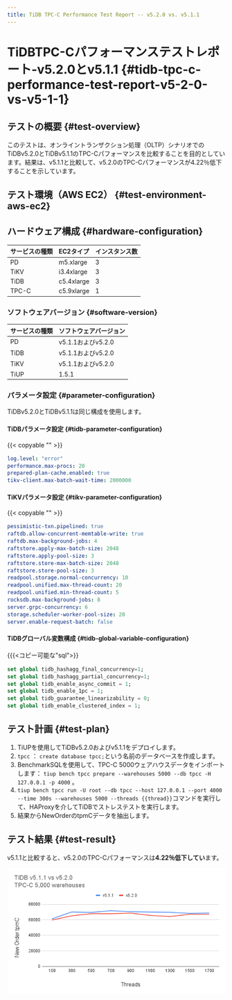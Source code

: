 ```yaml
---
title: TiDB TPC-C Performance Test Report -- v5.2.0 vs. v5.1.1
---
```


# TiDBTPC-Cパフォーマンステストレポート-v5.2.0とv5.1.1 {#tidb-tpc-c-performance-test-report-v5-2-0-vs-v5-1-1}

## テストの概要 {#test-overview}

このテストは、オンライントランザクション処理（OLTP）シナリオでのTiDBv5.2.0とTiDBv5.1.1のTPC-Cパフォーマンスを比較することを目的としています。結果は、v5.1.1と比較して、v5.2.0のTPC-Cパフォーマンスが4.22％低下することを示しています。

## テスト環境（AWS EC2） {#test-environment-aws-ec2}

## ハードウェア構成 {#hardware-configuration}

| サービスの種類 | EC2タイプ     | インスタンス数 |
| :------ | :--------- | :------ |
| PD      | m5.xlarge  | 3       |
| TiKV    | i3.4xlarge | 3       |
| TiDB    | c5.4xlarge | 3       |
| TPC-C   | c5.9xlarge | 1       |

### ソフトウェアバージョン {#software-version}

| サービスの種類 | ソフトウェアバージョン     |
| :------ | :-------------- |
| PD      | v5.1.1およびv5.2.0 |
| TiDB    | v5.1.1およびv5.2.0 |
| TiKV    | v5.1.1およびv5.2.0 |
| TiUP    | 1.5.1           |

### パラメータ設定 {#parameter-configuration}

TiDBv5.2.0とTiDBv5.1.1は同じ構成を使用します。

#### TiDBパラメータ設定 {#tidb-parameter-configuration}

{{< copyable "" >}}

```yaml
log.level: "error"
performance.max-procs: 20
prepared-plan-cache.enabled: true
tikv-client.max-batch-wait-time: 2000000
```

#### TiKVパラメータ設定 {#tikv-parameter-configuration}

{{< copyable "" >}}

```yaml
pessimistic-txn.pipelined: true
raftdb.allow-concurrent-memtable-write: true
raftdb.max-background-jobs: 4
raftstore.apply-max-batch-size: 2048
raftstore.apply-pool-size: 3
raftstore.store-max-batch-size: 2048
raftstore.store-pool-size: 3
readpool.storage.normal-concurrency: 10
readpool.unified.max-thread-count: 20
readpool.unified.min-thread-count: 5
rocksdb.max-background-jobs: 8
server.grpc-concurrency: 6
storage.scheduler-worker-pool-size: 20
server.enable-request-batch: false
```

#### TiDBグローバル変数構成 {#tidb-global-variable-configuration}

{{{&lt;コピー可能な&quot;sql&quot;&gt;}}

```sql
set global tidb_hashagg_final_concurrency=1;
set global tidb_hashagg_partial_concurrency=1;
set global tidb_enable_async_commit = 1;
set global tidb_enable_1pc = 1;
set global tidb_guarantee_linearizability = 0;
set global tidb_enable_clustered_index = 1;
```

## テスト計画 {#test-plan}

1.  TiUPを使用してTiDBv5.2.0およびv5.1.1をデプロイします。
2.  `tpcc` ： `create database tpcc;`という名前のデータベースを作成します。
3.  BenchmarkSQLを使用して、TPC-C 5000ウェアハウスデータをインポートします： `tiup bench tpcc prepare --warehouses 5000 --db tpcc -H 127.0.0.1 -p 4000` 。
4.  `tiup bench tpcc run -U root --db tpcc --host 127.0.0.1 --port 4000 --time 300s --warehouses 5000 --threads {{thread}}`コマンドを実行して、HAProxyを介してTiDBでストレステストを実行します。
5.  結果からNewOrderのtpmCデータを抽出します。

## テスト結果 {#test-result}

v5.1.1と比較すると、v5.2.0のTPC-Cパフォーマンスは**4.22％低下してい**ます。

![TPC-C](/media/tpcc_v511_vs_v520.png)
